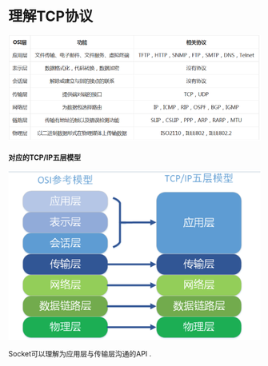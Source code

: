 # 理解TCP协议

![](/assets/qicengmoxing.png)

#### 对应的TCP/IP五层模型

![](/assets/wucengmxing.png)

Socket可以理解为应用层与传输层沟通的API . 

